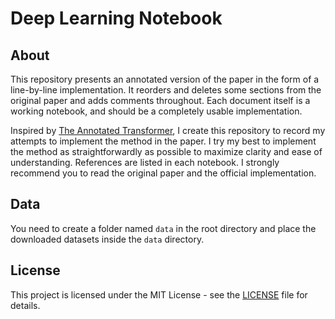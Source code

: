 # Deep Learning Notebook

## About

This repository presents an annotated version of the paper in the form of a line-by-line implementation. It reorders and deletes some sections from the original paper and adds comments throughout. Each document itself is a working notebook, and should be a completely usable implementation.

Inspired by [The Annotated Transformer](https://nlp.seas.harvard.edu/annotated-transformer/), I create this repository to record my attempts to implement the method in the paper. I try my best to implement the method as straightforwardly as possible to maximize clarity and ease of understanding. References are listed in each notebook. I strongly recommend you to read the original paper and the official implementation.

## Data

You need to create a folder named `data` in the root directory and place the downloaded datasets inside the `data` directory.

## License

This project is licensed under the MIT License - see the [LICENSE](LICENSE) file for details.
